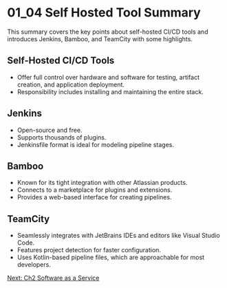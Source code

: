 # 01_04 Self Hosted Tool Summary
This summary covers the key points about self-hosted CI/CD tools and introduces Jenkins, Bamboo, and TeamCity with some highlights.

## Self-Hosted CI/CD Tools
  - Offer full control over hardware and software for testing, artifact creation, and application deployment.
  - Responsibility includes installing and maintaining the entire stack.

## Jenkins
  - Open-source and free.
  - Supports thousands of plugins.
  - Jenkinsfile format is ideal for modeling pipeline stages.

## Bamboo
  - Known for its tight integration with other Atlassian products.
  - Connects to a marketplace for plugins and extensions.
  - Provides a web-based interface for creating pipelines.

## TeamCity
  - Seamlessly integrates with JetBrains IDEs and editors like Visual Studio Code.
  - Features project detection for faster configuration.
  - Uses Kotlin-based pipeline files, which are approachable for most developers.

[Next: Ch2 Software as a Service](../../ch2_software_as_a_service/README.md)
